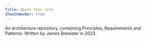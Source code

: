 ```yaml
---
Title: About this site
ShowInNavBar: true
---
```

An architecture repository, containing Principles, Requirements and Patterns. Written by James Brewster in 2023.

